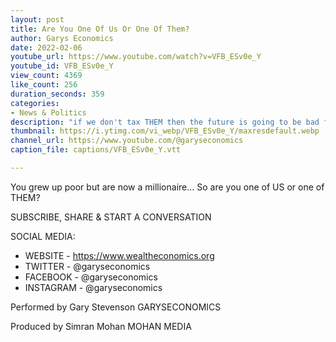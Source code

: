 ```yaml
---
layout: post
title: Are You One Of Us Or One Of Them?
author: Garys Economics
date: 2022-02-06
youtube_url: https://www.youtube.com/watch?v=VFB_ESv0e_Y
youtube_id: VFB_ESv0e_Y
view_count: 4369
like_count: 256
duration_seconds: 359
categories:
- News & Politics
description: "if we don't tax THEM then the future is going to be bad for US and our kids"
thumbnail: https://i.ytimg.com/vi_webp/VFB_ESv0e_Y/maxresdefault.webp
channel_url: https://www.youtube.com/@garyseconomics
caption_file: captions/VFB_ESv0e_Y.vtt

---
```


You grew up poor but are now a millionaire...
So are you one of US or one of THEM?



SUBSCRIBE, SHARE & START A CONVERSATION


SOCIAL MEDIA:
- WEBSITE - https://www.wealtheconomics.org
- TWITTER - @garyseconomics
- FACEBOOK - @garyseconomics
- INSTAGRAM - @garyseconomics


Performed by Gary Stevenson
GARYSECONOMICS


Produced by Simran Mohan
MOHAN MEDIA
